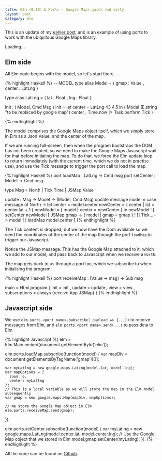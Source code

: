 ```yaml
---
title: Elm (0.18) & Ports - Google Maps quick and dirty
layout: post
category: elm
---
```


This is an update of my [earlier post](http://simonh1000.github.io/2015/10/elm-architecture-ports/), and is an example of using ports to work with the ubiquitous Google Maps library.

<script type="text/javascript" src="/js/gmaps2.js"></script>
<script src="//maps.googleapis.com/maps/api/js?key=AIzaSyBQ7rfAz9CP20XeFm54Yq72Lkv6aSY7QUg"></script>
<div id="elm">Loading...</div>
<script>
  const node = document.getElementById('elm');
  elm = Elm.Main.embed(node);
  //- elm = Elm.Main.fullscreen();

  elm.ports.loadMap.subscribe(function(model) {
      var mapDiv = document.getElementsByTagName('gmap')[0];

      var myLatlng = new google.maps.LatLng(model.lat, model.lng);
      var mapOptions = {
        zoom: 6,
        center: myLatlng
      };
      var gmap = new google.maps.Map(mapDiv, mapOptions);
      /*We store the Google Map object in Elm*/
      elm.ports.receiveMap.send(gmap);
  });

  elm.ports.setCenter.subscribe(function(model) {
      var myLatlng = new google.maps.LatLng(model.center.lat, model.center.lng);
      model.gmap.setCenter(myLatlng);
  });
</script>

## Elm side

All Elm code begins with the model, so let's start there.

{% highlight Haskell %}
-- MODEL
type alias Model =
    { gmap : Value
    , center : LatLng
    }

type alias LatLng =
    { lat : Float
    , lng : Float
    }

init : ( Model, Cmd Msg )
init =
    let
        center = LatLng 43 4.5
    in
        ( Model (E.string "to be replaced by google map") center
        , Time.now |> Task.perform Tick
        )

{% endhighlight %}

The model comprises the Google Maps object itself, which we simply store in Elm as a Json Value, and the center of the map.

If we are running full-screen, then when the program bootstraps the DOM has not been created, so we need to make the Google Maps Javascript wait for that before initiating the map. To do that, we force the Elm update loop to return immediately (with the current time, which we do not in practise use), and use the Tick message to trigger the port call to load the map.

{% highlight Haskell %}
port loadMap : LatLng -> Cmd msg
port setCenter : Model -> Cmd msg

type Msg
    = North
    | Tick Time
    | JSMap Value

update : Msg -> Model -> (Model, Cmd Msg)
update message model =
    case message of
        North ->
            let
                center = model.center
                newCenter = { center | lat = center.lat + 1 }
                newModel = { model | center = newCenter }
            in
            newModel ! [ setCenter newModel ]
        JSMap gmap ->
            { model | gmap = gmap } ! []
        Tick _ ->
            model ! [ loadMap model.center ]
{% endhighlight %}

The Tick content is dropped, but we now have the Dom available so we send the coordinates of the center of the map through the port `loadMap` to trigger our Javascript.

Notice the JSMap message. This has the Google Map attached to it, which we add to our model, and pass back to Javascript when we receive a `North`.

The map gets back to us through a port too, which we subscribe to when initialising the program:

{% highlight Haskell %}
port receiveMap : (Value -> msg) -> Sub msg

main =
  Html.program
    { init = init
    , update = update
    , view = view
    , subscriptions = always (receive App.JSMap)
    }
{% endhighlight %}

## Javascript side

We use `elm.ports.<port name>.subscribe( payload => {...})` to receive messages from Elm, and `elm.ports.<port name>.send(...)` to pass data to Elm.

{% highlight Javascript %}
elm = Elm.Main.embed(document.getElementById('elm'));

elm.ports.loadMap.subscribe(function(model) {
    var mapDiv = document.getElementsByTagName('gmap')[0];

    var myLatlng = new google.maps.LatLng(model.lat, model.lng);
    var mapOptions = {
      zoom: 6,
      center: myLatlng
    };
    // This is a local variable as we will store the map in the Elm model subsequently
    var gmap = new google.maps.Map(mapDiv, mapOptions);

    // We store the Google Map object in Elm
    elm.ports.receiveMap.send(gmap);
});

elm.ports.setCenter.subscribe(function(model) {
    var myLatlng = new google.maps.LatLng(model.center.lat, model.center.lng);
    // Use the Google Map object that we stored in Elm
    model.gmap.setCenter(myLatlng);
});
{% endhighlight %}

All the code can be found on [Github](https://github.com/simonh1000/elm-google-maps-2).
